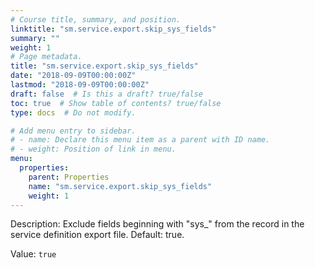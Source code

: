 ```yaml
---
# Course title, summary, and position.
linktitle: "sm.service.export.skip_sys_fields"
summary: ""
weight: 1
# Page metadata.
title: "sm.service.export.skip_sys_fields"
date: "2018-09-09T00:00:00Z"
lastmod: "2018-09-09T00:00:00Z"
draft: false  # Is this a draft? true/false
toc: true  # Show table of contents? true/false
type: docs  # Do not modify.

# Add menu entry to sidebar.
# - name: Declare this menu item as a parent with ID name.
# - weight: Position of link in menu.
menu:
  properties:
    parent: Properties
    name: "sm.service.export.skip_sys_fields"
    weight: 1
---
```


Description: Exclude fields beginning with "sys_" from the record in the service definition export file. Default: true.


Value: `true`